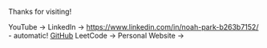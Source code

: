 Thanks for visiting!

YouTube -> 
LinkedIn -> https://www.linkedin.com/in/noah-park-b263b7152/ - automatic!
[GitHub](https://www.linkedin.com/in/noah-park-b263b7152/)
LeetCode -> 
Personal Website -> 
